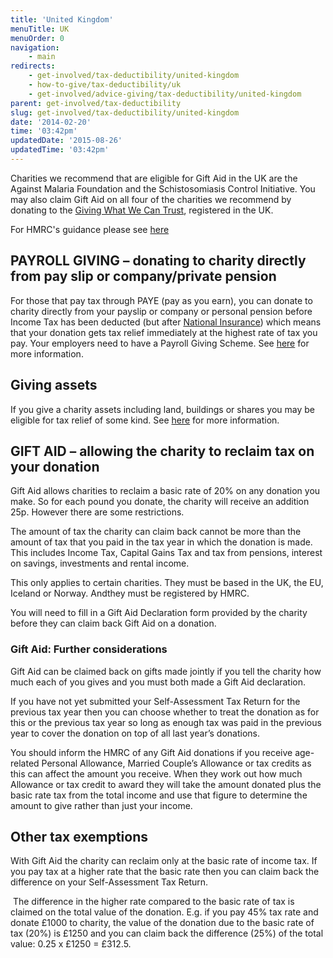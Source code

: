 ```yaml
---
title: 'United Kingdom'
menuTitle: UK
menuOrder: 0
navigation:
    - main
redirects:
    - get-involved/tax-deductibility/united-kingdom
    - how-to-give/tax-deductibility/uk
    - get-involved/advice-giving/tax-deductibility/united-kingdom
parent: get-involved/tax-deductibility
slug: get-involved/tax-deductibility/united-kingdom
date: '2014-02-20'
time: '03:42pm'
updatedDate: '2015-08-26'
updatedTime: '03:42pm'
---
```

Charities we recommend that are eligible for Gift Aid in the UK are the Against Malaria Foundation and the Schistosomiasis Control Initiative. You may also claim Gift Aid on all four of the charities we recommend by donating to the [Giving What We Can Trust](/trust), registered in the UK.

For HMRC's guidance please see [here](http://www.hmrc.gov.uk/individuals/giving/basics.htm)

## PAYROLL GIVING – donating to charity directly from pay slip or company/private pension

For those that pay tax through PAYE (pay as you earn), you can donate to charity directly from your payslip or company or personal pension before Income Tax has been deducted (but after [National Insurance](https://www.gov.uk/national-insurance)) which means that your donation gets tax relief immediately at the highest rate of tax you pay. Your employers need to have a Payroll Giving Scheme. See [here](http://www.hmrc.gov.uk/individuals/giving/payroll.htm) for more information.

## Giving assets

If you give a charity assets including land, buildings or shares you may be eligible for tax relief of some kind. See [here](http://www.hmrc.gov.uk/individuals/giving/assets.htm) for more information.

## GIFT AID – allowing the charity to reclaim tax on your donation

Gift Aid allows charities to reclaim a basic rate of 20% on any donation you make. So for each pound you donate, the charity will receive an addition 25p. However there are some restrictions.

The amount of tax the charity can claim back cannot be more than the amount of tax that you paid in the tax year in which the donation is made. This includes Income Tax, Capital Gains Tax and tax from pensions, interest on savings, investments and rental income.

This only applies to certain charities. They must be based in the UK, the EU, Iceland or Norway. Andthey must be registered by HMRC.

You will need to fill in a Gift Aid Declaration form provided by the charity before they can claim back Gift Aid on a donation.

### Gift Aid: Further considerations

Gift Aid can be claimed back on gifts made jointly if you tell the charity how much each of you gives and you must both made a Gift Aid declaration.

If you have not yet submitted your Self-Assessment Tax Return for the previous tax year then you can choose whether to treat the donation as for this or the previous tax year so long as enough tax was paid in the previous year to cover the donation on top of all last year’s donations.

You should inform the HMRC of any Gift Aid donations if you receive age-related Personal Allowance, Married Couple’s Allowance or tax credits as this can affect the amount you receive. When they work out how much Allowance or tax credit to award they will take the amount donated plus the basic rate tax from the total income and use that figure to determine the amount to give rather than just your income.

## Other tax exemptions

With Gift Aid the charity can reclaim only at the basic rate of income tax. If you pay tax at a higher rate that the basic rate then you can claim back the difference on your Self-Assessment Tax Return.

 The difference in the higher rate compared to the basic rate of tax is claimed on the total value of the donation. E.g. if you pay 45% tax rate and donate £1000 to charity, the value of the donation due to the basic rate of tax (20%) is £1250 and you can claim back the difference (25%) of the total value: 0.25 x £1250 = £312.5.